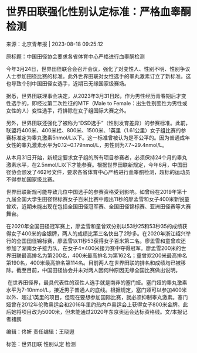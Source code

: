 # 世界田联强化性别认定标准：严格血睾酮检测

来源：北京青年报 | 2023-08-18 09:25:12

原标题：中国田径协会要求各省体育中心严格进行血睾酮检测

今年3月24日，世界田径联合会召开会议，强化了对变性人、性别不明、性别争议人士参加田径比赛的标准。此外世界田联对女性选手的睾丸激素订立了新标准。这也导致个别中国田径女选手，近期已无缘国家级赛场。

据悉，世界田联理事会决定，从2023年3月31日起，作为男性经历青春期后才变性选手的，即经过第二次性征的MTF（Male to Female：出生性别变性为男性或女性的人）变性选手，将排除在女子组国际大赛之外。

另外，世界田联还强化了被称为“DSD选手”（性别发育差异）的参赛标准。此前，联盟将400米、400米栏、800米、1500米、1英里（1.61公里）女子组比赛的参赛标准定为睾丸激素5nmol/L以下。这一标准曾被认为是不公平的。因为普通成年女性的睾丸激素水平为0.12~0.179nmol/L，男性则为7.7~29.4nmol/L。

从本月31日开始，新规定要求女子组的所有项目参赛者，必须保持24个月的睾丸激素水平，在2.5nmol/L以下才能参赛。根据世界田联新规定，今年6月，中国田径协会颁发了462号文件，要求各省体育中心严格进行血睾酮检测，超标的运动员不得参加国家级比赛。

世界田联新规可能导致几位中国选手的参赛资格受到影响。如曾经在2019年第十九届全国大学生田径锦标赛女子百米比赛中跑出11秒的廖孟雪和女子400米新锐童曾欢，近期未能出现在包括全国田径冠军赛、全国田径锦标赛、亚洲田径赛等大赛舞台。

在2020年全国田径冠军赛上，廖孟雪和童曾欢分别以53秒25和53秒35的成绩获得女子400米的金银牌，两人的成绩比第三名快出了2秒多。在2020年浙江绍兴举行的全国田径锦标赛，廖孟雪以11秒53获得女子百米第二名。廖孟雪和童曾欢还参加了湖南女子接力队，在女子4×400米接力赛中夺得冠军。廖孟雪200米的世界田联最高排名为第200名，400米最高排名为第162名；童曾欢200米最高排名第190名，400米最高排名第114名。目前两人在世界田联的排名和成绩均已被移除。截至目前，中国田径协会并未对两人因何种原因无缘全国比赛做出说明。

 在世界田径界，最具代表性的双性人选手就是南非的塞门娅。塞门娅的睾丸激素水平为7-10nmol/L，接近男子普通人的底线。根据规定，塞门娅可以参加400米以外、超过1英里的项目，但现在要想参加国际比赛，就必须抑制睾丸激素。塞门娅曾在2012年伦敦奥运会和2016年里约热内卢奥运会上获得女子800米金牌。此后她将项目改为5000米，但未能通过2020年东京奥运会达标资格线。文/本报记者褚鹏

编辑：佟妍 责任编辑：王晓遐

标签：世界田联 性别认定 检测
